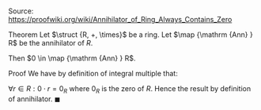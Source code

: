 # 

Source: https://proofwiki.org/wiki/Annihilator_of_Ring_Always_Contains_Zero

Theorem
Let $\struct {R, +, \times}$ be a ring.
Let $\map {\mathrm {Ann} } R$ be the annihilator of $R$.

Then $0 \in \map {\mathrm {Ann} } R$.


Proof
We have by definition of integral multiple that:

$\forall r \in R: 0 \cdot r = 0_R$
where $0_R$ is the zero of $R$.
Hence the result by definition of annihilator.
$\blacksquare$





